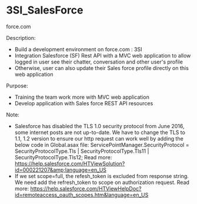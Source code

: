 # 3SI_SalesForce
force.com

Description: 
 - Build a development environment on force.com : 3SI
 - Integration Salesforce (SF) Rest API with a MVC web application to allow logged in user see their chatter, conversation and other user's profile
 - Otherwise, user can also update their Sales force profile directly on this web application

Purpose: 
 - Training the team work more with MVC web application
 - Develop application with Sales force REST API resources

Note:
 - Salesforce has disabled the TLS 1.0 security protocol from June 2016, some internet posts are not up-to-date. We have to change the TLS to 1.1, 1.2 version to ensure our http request can work well by adding the below code in Global.asax file: ServicePointManager.SecurityProtocol  = SecurityProtocolType.Tls | SecurityProtocolType.Tls11 | SecurityProtocolType.Tls12;
   Read more: https://help.salesforce.com/HTViewSolution?id=000221207&amp;language=en_US
 - If we set scope=full, the refesh_token is excluded from response string. We need add the refresh_token to scope on authorization request.
   Read more: https://help.salesforce.com/HTViewHelpDoc?id=remoteaccess_oauth_scopes.htm&language=en_US

